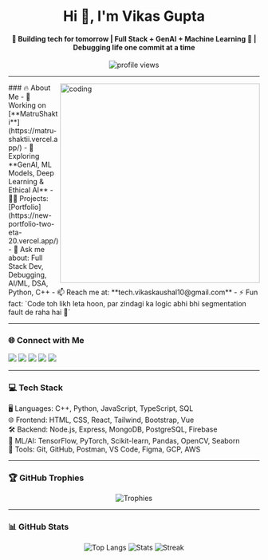 <h1 align="center">Hi 👋, I'm Vikas Gupta</h1>
<h4 align="center">🚀 Building tech for tomorrow | Full Stack + GenAI + Machine Learning 🧠 | Debugging life one commit at a time</h4>

<p align="center">
  <img src="https://komarev.com/ghpvc/?username=mr-inception&label=Profile%20views&color=0e75b6&style=flat" alt="profile views" />
</p>

---
<img align="right" alt="coding" width="400" src="https://www.pinterest.com/pin/discover-the-dark-world-of-black-magic-m66-1987--502010689709281533">
### 🔥 About Me
- 🔭 Working on [**MatruShakti**](https://matru-shaktii.vercel.app/)
- 🌱 Exploring **GenAI, ML Models, Deep Learning & Ethical AI**
- 🧑‍💻 Projects: [Portfolio](https://new-portfolio-two-eta-20.vercel.app/)
- 💬 Ask me about: Full Stack Dev, Debugging, AI/ML, DSA, Python, C++
- 📫 Reach me at: **tech.vikaskaushal10@gmail.com**
- ⚡ Fun fact: `Code toh likh leta hoon, par zindagi ka logic abhi bhi segmentation fault de raha hai 🐞`

---

### 🌐 Connect with Me
<p align="left">
  <a href="https://twitter.com/mr_inception10" target="blank"><img src="https://img.shields.io/badge/-Twitter-blue?logo=twitter&style=flat" /></a>
  <a href="https://linkedin.com/in/vikas-kaushal2004" target="blank"><img src="https://img.shields.io/badge/-LinkedIn-blue?logo=linkedin&style=flat" /></a>
  <a href="https://instagram.com/mr_inception10" target="blank"><img src="https://img.shields.io/badge/-Instagram-C13584?logo=instagram&style=flat" /></a>
  <a href="https://codeforces.com/profile/mr_inception" target="blank"><img src="https://img.shields.io/badge/-Codeforces-orange?logo=codeforces&style=flat" /></a>
  <a href="https://www.leetcode.com/mrinception" target="blank"><img src="https://img.shields.io/badge/-LeetCode-000000?logo=leetcode&style=flat" /></a>
</p>

---

### 💻 Tech Stack
<p align="left">
  🖥️ Languages: C++, Python, JavaScript, TypeScript, SQL <br>
  🌐 Frontend: HTML, CSS, React, Tailwind, Bootstrap, Vue <br>
  🛠 Backend: Node.js, Express, MongoDB, PostgreSQL, Firebase <br>
  🧠 ML/AI: TensorFlow, PyTorch, Scikit-learn, Pandas, OpenCV, Seaborn <br>
  🧰 Tools: Git, GitHub, Postman, VS Code, Figma, GCP, AWS
</p>

---

### 🏆 GitHub Trophies
<p align="center">
  <img src="https://github-profile-trophy.vercel.app/?username=mr-inception&theme=onedark&column=4" alt="Trophies" />
</p>

---

### 📊 GitHub Stats
<p align="center">
  <img src="https://github-readme-stats.vercel.app/api/top-langs/?username=mr-inception&layout=compact&theme=radical" alt="Top Langs" />
  <img src="https://github-readme-stats.vercel.app/api?username=mr-inception&show_icons=true&theme=radical" alt="Stats" />
  <img src="https://github-readme-streak-stats.herokuapp.com/?user=mr-inception&theme=radical" alt="Streak" />
</p>
